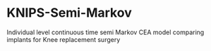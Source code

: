 # KNIPS-Semi-Markov
Individual level continuous time semi Markov CEA model comparing implants for Knee replacement surgery
